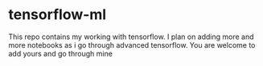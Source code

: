 # tensorflow-ml

This repo contains my working with tensorflow. I plan on adding more and more notebooks as i go through advanced tensorflow. You are welcome to add yours and go through mine
